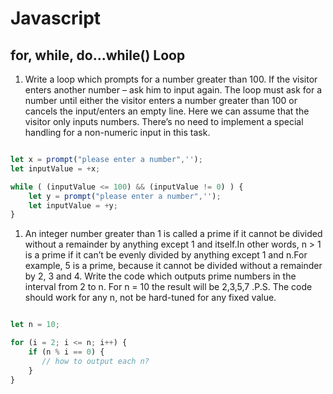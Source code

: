 # Javascript
## for, while, do...while() Loop

1. Write a loop which prompts for a number greater than 100. If the visitor enters another number – ask him to input again. The loop must ask for a number until either the visitor enters a number greater than 100 or cancels the input/enters an empty line. Here we can assume that the visitor only inputs numbers. There’s no need to implement a special handling for a non-numeric input in this task.
```javascript

let x = prompt("please enter a number",'');
let inputValue = +x;

while ( (inputValue <= 100) && (inputValue != 0) ) {
    let y = prompt("please enter a number",'');
    let inputValue = +y;
}

```
1. An integer number greater than 1 is called a prime if it cannot be divided without a remainder by anything except 1 and itself.In other    words, n > 1 is a prime if it can’t be evenly divided by anything except 1 and n.For example, 5 is a prime, because it cannot be divided    without a remainder by 2, 3 and 4. Write the code which outputs prime numbers in the interval from 2 to n. For n = 10 the result will be    2,3,5,7 .P.S. The code should work for any n, not be hard-tuned for any fixed value.

```javascript

let n = 10;

for (i = 2; i <= n; i++) {
    if (n % i == 0) {
       // how to output each n?
    }
}

```
